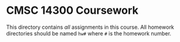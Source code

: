 # CMSC 14300 Coursework

This directory contains _all_ assignments in this course. All homework
directories should be named `hw#` where `#` is the homework number.
